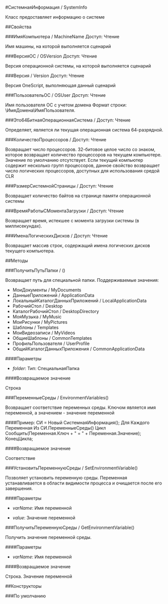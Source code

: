 
#СистемнаяИнформация / SystemInfo

    
    
Класс предоставляет информацию о системе


  
  
##Свойства
    
###ИмяКомпьютера / MachineName
Доступ: Чтение
    
    
Имя машины, на которой выполняется сценарий


  
  
###ВерсияОС / OSVersion
Доступ: Чтение
    
    
Версия операционной системы, на которой выполняется сценарий


  
  
###Версия / Version
Доступ: Чтение
    
    
Версия OneScript, выполняющая данный сценарий


  
  
###ПользовательОС / OSUser
Доступ: Чтение
    
    
Имя пользователя ОС с учетом домена
Формат строки: \\ИмяДомена\ИмяПользователя.


  
  
###Это64БитнаяОперационнаяСистема / 
Доступ: Чтение
    
    
Определяет, является ли текущая операционная система 64-разрядной.


  
  
###КоличествоПроцессоров / 
Доступ: Чтение
    
    
Возвращает число процессоров.
32-битовое целое число со знаком, которое возвращает количество процессоров на текущем компьютере.
Значение по умолчанию отсутствует. Если текущий компьютер содержит несколько групп процессоров,
данное свойство возвращает число логических процессоров, доступных для использования средой CLR


  
  
###РазмерСистемнойСтраницы / 
Доступ: Чтение
    
    
Возвращает количество байтов на странице памяти операционной системы


  
  
###ВремяРаботыСМоментаЗагрузки / 
Доступ: Чтение
    
    
Возвращает время, истекшее с момента загрузки системы (в миллисекундах).


  
  
###ИменаЛогическихДисков / 
Доступ: Чтение
    
    
Возвращает массив строк, содержащий имена логических дисков текущего компьютера.


  
  
##Методы
    
###ПолучитьПутьПапки / ()
    
    
    
Возвращает путь для специальной папки. Поддерживаемые значения:

* МоиДокументы / MyDocuments
* ДанныеПриложений / ApplicationData
* ЛокальныйКаталогДанныхПриложений / LocalApplicationData
* РабочийСтол / Desktop
* КаталогРабочийСтол / DesktopDirectory
* МояМузыка / MyMusic
* МоиРисунки / MyPictures
* Шаблоны / Templates
* МоиВидеозаписи / MyVideos
* ОбщиеШаблоны / CommonTemplates
* ПрофильПользователя / UserProfile
* ОбщийКаталогДанныхПриложения / CommonApplicationData


  
  
####Параметры

* *folder*: Тип: СпециальнаяПапка

####Возвращаемое значение

Строка

  
###ПеременныеСреды / EnvironmentVariables()
    
    
    
Возвращает соответствие переменных среды. Ключом является имя переменной, а значением - значение переменной


  
  
####Пример:
    СИ = Новый СистемнаяИнформация();
    Для Каждого Переменная Из СИ.ПеременныеСреды() Цикл
    Сообщить(Переменная.Ключ + " = " + Переменная.Значение);
    КонецЦикла;
    

####Возвращаемое значение

Соответствие

  
###УстановитьПеременнуюСреды / SetEnvironmentVariable()
    
    
    
Позволяет установить переменную среды.
Переменная устанавливается в области видимости процесса и очищается после его завершения.


  
  
####Параметры

* *varName*: Имя переменной

* *value*: Значение переменной

###ПолучитьПеременнуюСреды / GetEnvironmentVariable()
    
    
    
Получить значение переменной среды.


  
  
####Параметры

* *varName*: Имя переменной

####Возвращаемое значение

Строка. Значение переменной

  
##Конструкторы

  
###По умолчанию